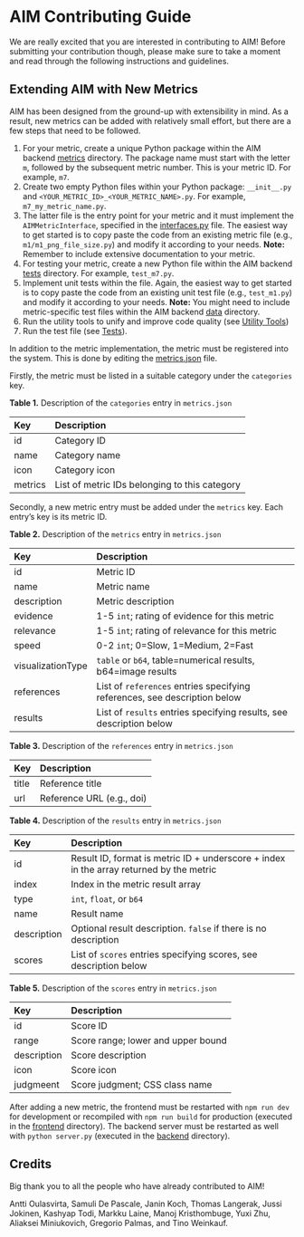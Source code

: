 # AIM Contributing Guide

We are really excited that you are interested in contributing to AIM! Before submitting your contribution though, please make sure to take a moment and read through the following instructions and guidelines.


## Extending AIM with New Metrics

AIM has been designed from the ground-up with extensibility in mind. As a result, new metrics can be added with relatively small effort, but there are a few steps that need to be followed.

1. For your metric, create a unique Python package within the AIM backend [metrics](./backend/aim/metrics/) directory. The package name must start with the letter `m`, followed by the subsequent metric number. This is your metric ID. For example, `m7`.
2. Create two empty Python files within your Python package: `__init__.py` and `<YOUR_METRIC_ID>_<YOUR_METRIC_NAME>.py`. For example, `m7_my_metric_name.py`.
3. The latter file is the entry point for your metric and it must implement the `AIMMetricInterface`, specified in the [interfaces.py](./backend/aim/metrics/interfaces.py) file. The easiest way to get started is to copy paste the code from an existing metric file (e.g., `m1/m1_png_file_size.py`) and modify it according to your needs. **Note:** Remember to include extensive documentation to your metric.
4. For testing your metric, create a new Python file within the AIM backend [tests](./backend/tests/metrics/) directory. For example, `test_m7.py`.
5. Implement unit tests within the file. Again, the easiest way to get started is to copy paste the code from an existing unit test file (e.g., `test_m1.py`) and modify it according to your needs. **Note:** You might need to include metric-specific test files within the AIM backend [data](./backend/data/tests/) directory.
6. Run the utility tools to unify and improve code quality (see [Utility Tools](./README.md/#tools))
7. Run the test file (see [Tests](./README.md/#tests)).

In addition to the metric implementation, the metric must be registered into the system. This is done by editing the [metrics.json](./metrics.json) file.

Firstly, the metric must be listed in a suitable category under the `categories` key.

**Table 1.** Description of the `categories` entry in `metrics.json`

| Key     | Description |
|:--------|:------------|
| id      | Category ID |
| name    | Category name |
| icon    | Category icon |
| metrics | List of metric IDs belonging to this category |

Secondly, a new metric entry must be added under the `metrics` key. Each entry’s key is its metric ID.

**Table 2.** Description of the `metrics` entry in `metrics.json`

| Key               | Description |
|:------------------|:------------|
| id                | Metric ID |
| name              | Metric name |
| description       | Metric description |
| evidence          | 1-5 `int`; rating of evidence for this metric |
| relevance         | 1-5 `int`; rating of relevance for this metric |
| speed             | 0-2 `int`; 0=Slow, 1=Medium, 2=Fast |
| visualizationType | `table` or `b64`, table=numerical results, b64=image results |
| references        | List of `references` entries specifying references, see description below |
| results           | List of `results` entries specifying results, see description below |

**Table 3.** Description of the `references` entry in `metrics.json`

| Key      | Description |
|:---------|:------------|
| title    | Reference title |
| url      | Reference URL (e.g., doi) |

**Table 4.** Description of the `results` entry in `metrics.json`

| Key         | Description |
|:------------|:------------|
| id          | Result ID, format is metric ID + underscore + index in the array returned by the metric |
| index       | Index in the metric result array |
| type        | `int`, `float`, or `b64` |
| name        | Result name |
| description | Optional result description. `false` if there is no description |
| scores      | List of `scores` entries specifying scores, see description below |

**Table 5.** Description of the `scores` entry in `metrics.json`

| Key         | Description |
|:------------|:------------|
| id          | Score ID |
| range       | Score range; lower and upper bound |
| description | Score description |
| icon        | Score icon |
| judgmeent   | Score judgment; CSS class name |

After adding a new metric, the frontend must be restarted with `npm run dev` for development or recompiled with `npm run build` for production (executed in the [frontend](./frontend/) directory). The backend server must be restarted as well with `python server.py` (executed in the [backend](./backend/) directory).


## Credits

Big thank you to all the people who have already contributed to AIM!

Antti Oulasvirta, Samuli De Pascale, Janin Koch, Thomas Langerak, Jussi Jokinen, Kashyap Todi, Markku Laine, Manoj Kristhombuge, Yuxi Zhu, Aliaksei Miniukovich, Gregorio Palmas, and Tino Weinkauf.
